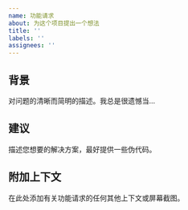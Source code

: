 ```yaml
---
name: 功能请求
about: 为这个项目提出一个想法
title: ''
labels: ''
assignees: ''
---
```


## 背景

对问题的清晰而简明的描述。我总是很遗憾当…

## 建议

描述您想要的解决方案，最好提供一些伪代码。

## 附加上下文

在此处添加有关功能请求的任何其他上下文或屏幕截图。
